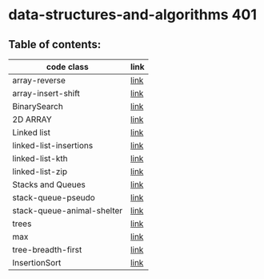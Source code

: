 # data-structures-and-algorithms 401
## Table of contents:
|code class|link|
|----------|----|
|array-reverse|[link](code01/README.md)|
|array-insert-shift|[link](code02/README.md)|
|BinarySearch|[link](code03/README.md)|
|2D ARRAY|[link](code04/README.md)|
|Linked list|[link](linked-list/README.md)|
|linked-list-insertions|[link](linked-list/linked-list-insertions.md)|
|linked-list-kth|[link](linked-list/linked-list-kth.md)|
|linked-list-zip|[link](linked-list/linked-list-zip.md)|
|Stacks and Queues|[link](code10/code10.md)|
|stack-queue-pseudo|[link](code10/code11.md)|
|stack-queue-animal-shelter|[link](code10/code12.md)|
|trees|[link](code15/code15.md)|
|max|[link](code15/code16.md)|
|tree-breadth-first|[link](code15/code17.md)|
|InsertionSort|[link](code26/README.md)|

